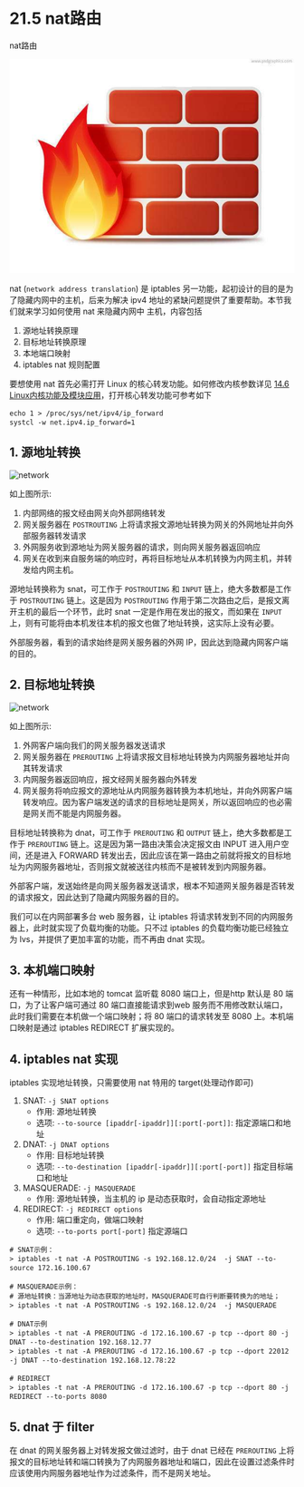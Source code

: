 # 21.5 nat路由


nat路由

![linux-mt](/images/linux_mt/linux_iptables.jpg)
<!-- more -->

nat (`network address translation`) 是 iptables 另一功能，起初设计的目的是为了隐藏内网中的主机，后来为解决 ipv4 地址的紧缺问题提供了重要帮助。本节我们就来学习如何使用 nat 来隐藏内网中 主机，内容包括
1. 源地址转换原理
2. 目标地址转换原理
3. 本地端口映射
4. iptables nat 规则配置

要想使用 nat 首先必需打开 Linux 的核心转发功能。如何修改内核参数详见 [14.6 Linux内核功能及模块应用](14-Linux系统启动流程及内核模块管理/Linux内核功能及模块应用.md)，打开核心转发功能可参考如下

```
echo 1 > /proc/sys/net/ipv4/ip_forward
systcl -w net.ipv4.ip_forward=1
```

## 1. 源地址转换
![network](../images/23/snat_picture.png)

如上图所示:
1. 内部网络的报文经由网关向外部网络转发
2. 网关服务器在 `POSTROUTING` 上将请求报文源地址转换为网关的外网地址并向外部服务器转发请求
3. 外网服务收到源地址为网关服务器的请求，则向网关服务器返回响应
3. 网关在收到来自服务端的响应时，再将目标地址从本机转换为内网主机，并转发给内网主机。

源地址转换称为 snat，可工作于 `POSTROUTING` 和 `INPUT` 链上，绝大多数都是工作于 `POSTROUTING` 链上。这是因为 `POSTROUTING` 作用于第二次路由之后，是报文离开主机的最后一个环节，此时 snat 一定是作用在发出的报文，而如果在 `INPUT` 上，则有可能将由本机发往本机的报文也做了地址转换，这实际上没有必要。

外部服务器，看到的请求始终是网关服务器的外网 IP，因此达到隐藏内网客户端的目的。

## 2. 目标地址转换
![network](../images/23/dnat.png)

如上图所示:
1. 外网客户端向我们的网关服务器发送请求
2. 网关服务器在 `PREROUTING` 上将请求报文目标地址转换为内网服务器地址并向其转发请求
3. 内网服务器返回响应，报文经网关服务器向外转发
4. 网关服务将响应报文的源地址从内网服务器转换为本机地址，并向外网客户端转发响应。因为客户端发送的请求的目标地址是网关，所以返回响应的也必需是网关而不能是内网服务器。

目标地址转换称为 dnat，可工作于 `PREROUTING` 和 `OUTPUT` 链上，绝大多数都是工作于 `PREROUTING` 链上。这是因为第一路由决策会决定报文由 INPUT 进入用户空间，还是进入 FORWARD 转发出去，因此应该在第一路由之前就将报文的目标地址为内网服务器地址，否则报文就被送往内核而不是被转发到内网服务器。

外部客户端，发送始终是向网关服务器发送请求，根本不知道网关服务器是否转发的请求报文，因此达到了隐藏内网服务器的目的。

我们可以在内网部署多台 web 服务器，让 iptables 将请求转发到不同的内网服务器上，此时就实现了负载均衡的功能。只不过 iptables 的负载均衡功能已经独立为 lvs，并提供了更加丰富的功能，而不再由 dnat 实现。

## 3. 本机端口映射
还有一种情形，比如本地的 tomcat 监听载 8080 端口上，但是http 默认是 80 端口，为了让客户端可通过 80 端口直接能请求到web 服务而不用修改默认端口，此时我们需要在本机做一个端口映射；将 80 端口的请求转发至 8080 上。本机端口映射是通过 iptables REDIRECT 扩展实现的。

## 4. iptables nat 实现
iptables 实现地址转换，只需要使用 nat 特用的 target(处理动作即可)
1. SNAT: `-j SNAT options`
    - 作用: 源地址转换
    - 选项: `--to-source [ipaddr[-ipaddr]][:port[-port]]`: 指定源端口和地址
2. DNAT: `-j DNAT options`
    - 作用: 目标地址转换
    - 选项: `--to-destination [ipaddr[-ipaddr]][:port[-port]]` 指定目标端口和地址
3. MASQUERADE: `-j MASQUERADE`
    - 作用: 源地址转换，当主机的 ip 是动态获取时，会自动指定源地址
4. REDIRECT: `-j REDIRECT options`
    - 作用: 端口重定向，做端口映射
    - 选项: `--to-ports port[-port]` 指定源端口

```
# SNAT示例：
> iptables -t nat -A POSTROUTING -s 192.168.12.0/24  -j SNAT --to-source 172.16.100.67    

# MASQUERADE示例：
# 源地址转换：当源地址为动态获取的地址时，MASQUERADE可自行判断要转换为的地址；
> iptables -t nat -A POSTROUTING -s 192.168.12.0/24  -j MASQUERADE

# DNAT示例
> iptables -t nat -A PREROUTING -d 172.16.100.67 -p tcp --dport 80 -j DNAT --to-destination 192.168.12.77
> iptables -t nat -A PREROUTING -d 172.16.100.67 -p tcp --dport 22012 -j DNAT --to-destination 192.168.12.78:22

# REDIRECT
> iptables -t nat -A PREROUTING -d 172.16.100.67 -p tcp --dport 80 -j REDIRECT --to-ports 8080
```

## 5. dnat 于 filter
在 dnat 的网关服务器上对转发报文做过滤时，由于 dnat 已经在 `PREROUTING` 上将报文的目标地址转和端口转换为了内网服务器地址和端口，因此在设置过滤条件时应该使用内网服务器地址作为过滤条件，而不是网关地址。

